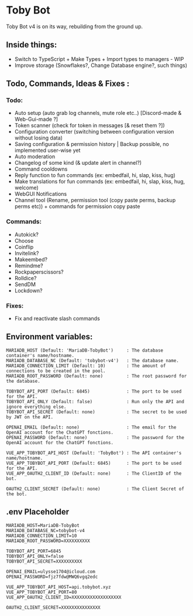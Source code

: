 # Toby Bot

Toby Bot v4 is on its way, rebuilding from the ground up.

## Inside things:

- Switch to TypeScript + Make Types + Import types to managers - WIP
- Improve storage (Snowflakes?, Change Database engine?, such things)

## Todo, Commands, Ideas & Fixes :

### Todo:

- Auto setup (auto grab log channels, mute role etc..) [Discord-made & Web-Gui-made ?]
- Token scanner (check for token in messages [& reset them ?])
- Configuration converter (switching between configuration version without losing data)
- Saving configuration & permission history | Backup possible, no implemented user-wise yet
- Auto moderation
- Changelog of some kind (& update alert in channel?)
- Command cooldowns
- Reply function to fun commands (ex: embedfail, hi, slap, kiss, hug)
- Make translations for fun commands (ex: embedfail, hi, slap, kiss, hug, welcome)
- WebGUI Notifications
- Channel tool (Rename, permission tool (copy paste perms, backup perms etc)) + commands for permission copy paste

### Commands:

- Autokick?
- Choose
- Coinflip
- Invitelink?
- Makeembed?
- Remindme?
- Rockpaperscissors?
- Rolldice?
- SendDM
- Lockdown?

### Fixes:

- Fix and reactivate slash commands

## Environment variables:
```
MARIADB_HOST (Default: 'MariaDB-TobyBot')     : The database container's name/hostname.
MARIADB_DATABASE_NC (Default: 'tobybot-v4')   : The database name.
MARIADB_CONNECTION_LIMIT (Default: 10)        : The amount of connections to be created in the pool.
MARIADB_ROOT_PASSWORD (Default: none)         : The root password for the database.

TOBYBOT_API_PORT (Default: 6845)              : The port to be used for the API.
TOBYBOT_API_ONLY (Default: false)             : Run only the API and ignore everything else.
TOBYBOT_API_SECRET (Default: none)            : The secret to be used by JWT on the API.

OPENAI_EMAIL (Default: none)                  : The email for the OpenAI account for the ChatGPT fonctions.
OPENAI_PASSWORD (Default: none)               : The password for the OpenAI account for the ChatGPT fonctions.

VUE_APP_TOBYBOT_API_HOST (Default: 'TobyBot') : The API container's name/hostname.
VUE_APP_TOBYBOT_API_PORT (Default: 6845)      : The port to be used for the API.
VUE_APP_OAUTH2_CLIENT_ID (Default: none)      : The ClientID of the bot.

OAUTH2_CLIENT_SECRET (Default: none)          : The Client Secret of the bot.
```

## .env Placeholder
```
MARIADB_HOST=MariaDB-TobyBot
MARIADB_DATABASE_NC=tobybot-v4
MARIADB_CONNECTION_LIMIT=10
MARIADB_ROOT_PASSWORD=XXXXXXXXXX

TOBYBOT_API_PORT=6845
TOBYBOT_API_ONLY=false
TOBYBOT_API_SECRET=XXXXXXXXXX

OPENAI_EMAIL=ulysse1704@icloud.com
OPENAI_PASSWORD=fjz7fdw@MWQ6vgq2edc

VUE_APP_TOBYBOT_API_HOST=api.tobybot.xyz
VUE_APP_TOBYBOT_API_PORT=80
VUE_APP_OAUTH2_CLIENT_ID=XXXXXXXXXXXXXXXXXXX

OAUTH2_CLIENT_SECRET=XXXXXXXXXXXXXXX
```